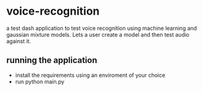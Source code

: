# voice-recognition
a test dash application to test voice recognition using machine learning and gaussian mixture models. Lets a user create a model and then test audio against it.


## running the application 
- install the requirements using an enviroment of your choice
- run python main.py
